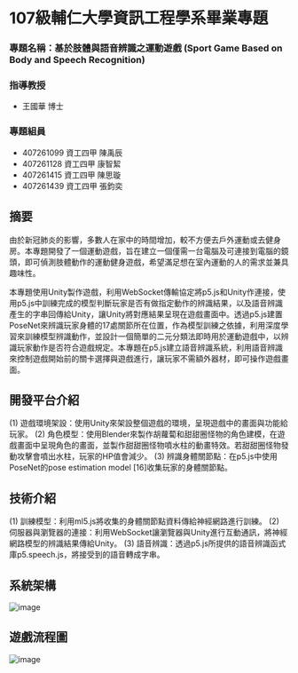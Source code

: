 # 107級輔仁大學資訊工程學系畢業專題
### 專題名稱：基於肢體與語音辨識之運動遊戲 (Sport Game Based on Body and Speech Recognition)
### 指導教授
- 王國華 博士
### 專題組員 
- 407261099 資工四甲 陳禹辰
- 407261128 資工四甲 康智絜
- 407261415 資工四甲 陳思璇
- 407261439 資工四甲 張鈞奕

## 摘要
由於新冠肺炎的影響，多數人在家中的時間增加，較不方便去戶外運動或去健身房。本專題開發了一個運動遊戲，旨在建立一個僅需一台電腦及可連接到電腦的鏡頭，即可偵測肢體動作的運動健身遊戲，希望滿足想在室內運動的人的需求並兼具趣味性。

本專題使用Unity製作遊戲，利用WebSocket傳輸協定將p5.js和Unity作連接，使用p5.js中訓練完成的模型判斷玩家是否有做指定動作的辨識結果，以及語音辨識產生的字串回傳給Unity，讓Unity將對應結果呈現在遊戲畫面中。透過p5.js建置PoseNet來辨識玩家身體的17處關節所在位置，作為模型訓練之依據，利用深度學習來訓練模型辨識動作，並設計一個簡單的二元分類法即時用於運動遊戲中，以辨識玩家動作是否符合遊戲規定。本專題在p5.js建立語音辨識系統，利用語音辨識來控制遊戲開始前的關卡選擇與遊戲進行，讓玩家不需額外器材，即可操作遊戲畫面。

## 開發平台介紹
(1)	遊戲環境架設：使用Unity來架設整個遊戲的環境，呈現遊戲中的畫面與功能給玩家。
(2)	角色模型：使用Blender來製作胡蘿蔔和甜甜圈怪物的角色建模，在遊戲畫面中呈現角色的畫面，並製作甜甜圈怪物噴水柱的動畫特效。若甜甜圈怪物發動攻擊會噴出水柱，玩家的HP值會減少。
(3)	辨識身體關節點：在p5.js中使用PoseNet的pose estimation model [16]收集玩家的身體關節點。

## 技術介紹
(1)	訓練模型：利用ml5.js將收集的身體關節點資料傳給神經網路進行訓練。
(2)	伺服器與瀏覽器的連接：利用WebSocket讓瀏覽器與Unity進行互動通訊，將神經網路模型的辨識結果傳給Unity。
(3)	語音辨識：透過p5.js所提供的語音辨識函式庫p5.speech.js，將接受到的語音轉成字串。

## 系統架構
![image](https://user-images.githubusercontent.com/42066009/147090366-3cde6f38-0a73-4a32-85c4-d157e7bcec9a.png)


## 遊戲流程圖
![image](https://user-images.githubusercontent.com/42066009/147090410-19b13585-7134-4553-9d5b-86291e48a4ee.png)
